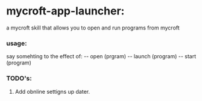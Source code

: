 # mycroft-app-launcher:
a mycroft skill that allows you to open and run programs from mycroft

### usage:
say somehting to the effect of:
 -- open (prgram)
 -- launch (program)
 -- start (program)

### TODO's:
1. Add obnline settigns up dater.

